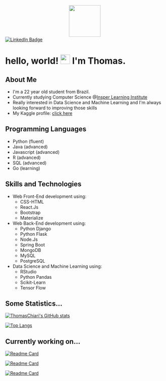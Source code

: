 <div id="header" align="center">
  <img src="https://media.giphy.com/media/M9gbBd9nbDrOTu1Mqx/giphy.gif" width="100"/>
</div>
<div id="badges">
  <a href="https://www.linkedin.com/in/thomas-chiari-ciocchetti-de-souza-669735b9/">
    <img src="https://img.shields.io/badge/LinkedIn-blue?style=for-the-badge&logo=linkedin&logoColor=white" alt="LinkedIn Badge"/>
  </a>
</div>
<h1>
  hello, world!
  <img src="https://media.giphy.com/media/hvRJCLFzcasrR4ia7z/giphy.gif" width="30px"/>
  I'm Thomas.
</h1>

## About Me
- I'm a 22 year old student from Brazil.
- Currently studying Computer Science @[Insper Learning Institute](https://www.insper.edu.br/)
- Really interested in Data Science and Machine Learning and I'm always looking forward to improving those skills
- My Kaggle profile: [click here](https://www.kaggle.com/thomaschiari)

## Programming Languages
- Python (fluent)
- Java (advanced)
- Javascript (advanced)
- R (advanced)
- SQL (advanced)
- Go (learning)

## Skills and Technologies
- Web Front-End development using:
  - CSS-HTML
  - React.Js
  - Bootstrap
  - Materialize
- Web Back-End development using:
  - Python Django
  - Python Flask
  - Node.Js
  - Spring Boot
  - MongoDB
  - MySQL
  - PostgreSQL
- Data Science and Machine Learning using:
  - RStudio
  - Python Pandas
  - Scikit-Learn
  - Tensor Flow

## Some Statistics...
[![ThomasChiari's GitHub stats](https://github-readme-stats.vercel.app/api?username=thomaschiari&show_icons=true&theme=dark&include_all_commits=true&count_private=true)](https://github.com/thomaschiari)

[![Top Langs](https://github-readme-stats.vercel.app/api/top-langs/?username=thomaschiari&count_private=true&theme=dark&hide_progress=true)](https://github.com/thomaschiari)

## Currently working on...
[![Readme Card](https://github-readme-stats.vercel.app/api/pin/?username=thomaschiari&repo=ML_AI-Training&theme=dark)](https://github.com/thomaschiari/ML_AI-Training)

[![Readme Card](https://github-readme-stats.vercel.app/api/pin/?username=thomaschiari&repo=Legiao-Pluviarcana-Back-End&theme=dark)](https://github.com/thomaschiari/Legiao-Pluviarcana-Back-End)

[![Readme Card](https://github-readme-stats.vercel.app/api/pin/?username=thomaschiari&repo=Spaceship-Titanic-Kaggle-Competition&theme=dark)](https://github.com/thomaschiari/Spaceship-Titanic-Kaggle-Competition)
